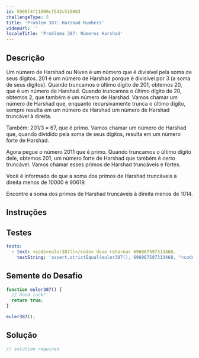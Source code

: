 ```yaml
---
id: 5900f4f11000cf542c510003
challengeType: 5
title: 'Problem 387: Harshad Numbers'
videoUrl: ''
localeTitle: 'Problema 387: Números Harshad'
---
```


## Descrição
<section id="description"> Um número de Harshad ou Niven é um número que é divisível pela soma de seus dígitos. 201 é um número de Harshad porque é divisível por 3 (a soma de seus dígitos). Quando truncamos o último dígito de 201, obtemos 20, que é um número de Harshad. Quando truncamos o último dígito de 20, obtemos 2, que também é um número de Harshad. Vamos chamar um número de Harshad que, enquanto recursivamente trunca o último dígito, sempre resulta em um número de Harshad um número de Harshad truncável à direita. <p> Também: 201/3 = 67, que é primo. Vamos chamar um número de Harshad que, quando dividido pela soma de seus dígitos, resulta em um número forte de Harshad. </p><p> Agora pegue o número 2011 que é primo. Quando truncamos o último dígito dele, obtemos 201, um número forte de Harshad que também é certo truncável. Vamos chamar esses primos de Harshad truncáveis ​​e fortes. </p><p> Você é informado de que a soma dos primos de Harshad truncáveis ​​à direita menos de 10000 é 90619. </p><p> Encontre a soma dos primos de Harshad truncáveis ​​à direita menos de 1014. </p></section>

## Instruções
<section id="instructions">
</section>

## Testes
<section id='tests'>

```yml
tests:
  - text: <code>euler387()</code> deve retornar 696067597313468.
    testString: 'assert.strictEqual(euler387(), 696067597313468, "<code>euler387()</code> should return 696067597313468.");'

```

</section>

## Semente do Desafio
<section id='challengeSeed'>

<div id='js-seed'>

```js
function euler387() {
  // Good luck!
  return true;
}

euler387();

```

</div>



</section>

## Solução
<section id='solution'>

```js
// solution required
```
</section>
